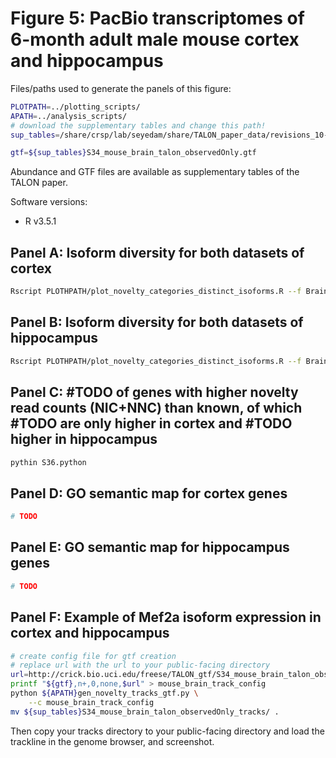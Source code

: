 # Figure 5: PacBio transcriptomes of 6-month adult male mouse cortex and hippocampus

Files/paths used to generate the panels of this figure:
```bash
PLOTPATH=../plotting_scripts/
APATH=../analysis_scripts/
# download the supplementary tables and change this path!
sup_tables=/share/crsp/lab/seyedam/share/TALON_paper_data/revisions_10-19/human_TALON/analysis/supplementary_tables/

gtf=${sup_tables}S34_mouse_brain_talon_observedOnly.gtf
```
Abundance and GTF files are available as supplementary tables of the TALON paper. 

Software versions:
* R v3.5.1

## Panel A: Isoform diversity for both datasets of cortex 
```bash
Rscript PLOTHPATH/plot_novelty_categories_distinct_isoforms.R --f Brain_talon_abundance_filtered.tsv --datasets PacBio_Cortex_1,PacBio_Cortex_2 -o ourputDir/
```
<!-- <img align="center" width="400" src=""> -->


## Panel B: Isoform diversity for both datasets of hippocampus
```bash
Rscript PLOTHPATH/plot_novelty_categories_distinct_isoforms.R --f Brain_talon_abundance_filtered.tsv --datasets PacBio_Hippocampus_1,PacBio_Hippocampus_2 -o ourputDir/
```
<!-- <img align="center" width="400" src="TODO"> -->

## Panel C: #TODO of genes with higher novelty read counts (NIC+NNC) than known, of which #TODO are only higher in cortex and #TODO higher in hippocampus
```bash
pythin S36.python
```

<!-- <img align="center" width="400" src="TODO"> -->

## Panel D: GO semantic map for cortex genes
```bash
# TODO
```
<!-- <img align="center" width="400" src="TODO"> -->

## Panel E: GO semantic map for hippocampus genes
```bash
# TODO 
```
<!-- <img align="center" width="400" src="TODO"> -->

## Panel F: Example of Mef2a isoform expression in cortex and hippocampus
```bash
# create config file for gtf creation
# replace url with the url to your public-facing directory
url=http://crick.bio.uci.edu/freese/TALON_gtf/S34_mouse_brain_talon_observedOnly_tracks 
printf "${gtf},n+,0,none,$url" > mouse_brain_track_config
python ${APATH}gen_novelty_tracks_gtf.py \
    --c mouse_brain_track_config
mv ${sup_tables}S34_mouse_brain_talon_observedOnly_tracks/ .
```
Then copy your tracks directory to your public-facing directory and load the trackline in the genome browser, and screenshot.
<!-- <img align="center" width="400" src="TODO"> -->
